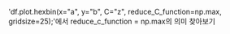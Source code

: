 'df.plot.hexbin(x="a", y="b", C="z", reduce_C_function=np.max, gridsize=25);'에서 reduce_c_function = np.max의 의미 찾아보기
